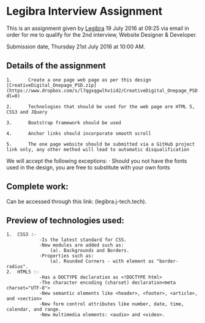 # Legibra Interview Assignment

This is an assignment given by [Legibra](https://legibra.com/) 19 July 2016 at 09:25 via email in order for me to qualify for the 2nd interview, Website Designer & Developer.

Submission date, Thursday 21st July 2016 at 10:00 AM.

## Details of the assignment

	1.      Create a one page web page as per this design [CreativeDigital_Onepage_PSD.zip](https://www.dropbox.com/s/l7qgxqgwlhv1id2/CreativeDigital_Onepage_PSD.zip?dl=0)

	2.      Technologies that should be used for the web page are HTML 5, CSS3 and JQuery

	3.      Bootstrap framework should be used

	4.      Anchor links should incorporate smooth scroll

	5.      The one page website should be submitted via a GitHub project link only, any other method will lead to automatic disqualification

We will accept the following exceptions:
	·       Should you not have the fonts used in the design, you are free to substitute with your own fonts

## Complete work:

Can be accessed through this link: (legibra.j-tech.tech).

## Preview of technologies used:
	1.	CSS3 :- 
				-Is the latest standard for CSS.
				-New modules are added such as:
					(a). Backgrounds and Borders.
				-Properties such as:
					(a). Rounded Corners - with element as "border-radius".
	2.	HTML5 :-
				-Has a DOCTYPE declaration as <!DOCTYPE html>
				-The character encoding (charset) declaration<meta charset="UTF-8">
				-New semantic elements like <header>, <footer>, <article>, and <section>
				-New form control attributes like number, date, time, calendar, and range.
				-New multimedia elements: <audio> and <video>.


